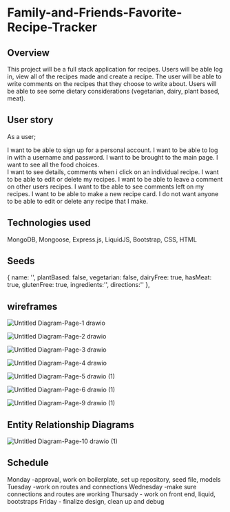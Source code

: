 # Family-and-Friends-Favorite-Recipe-Tracker

## Overview

This project will be a full stack application for recipes. 
Users will be able log in, view all of the recipes made and create a recipe. The user will be able to write comments on the recipes that they choose to write about. Users will be able to see some dietary considerations (vegetarian, dairy, plant based, meat).

## User story

As a user;

I want to be able to sign up for a personal account. 
I want to be able to log in with a username and password. 
I want to be brought to the main page. 
I want to see all the food choices.  
I want to see details, comments when i click on an individual recipe. 
I want to be able to edit or delete my recipes. 
I want to be able to leave a comment on other users recipes.
I want to tbe able to see comments left on my recipes. 
I want to be able to make a new recipe card. 
I do not want anyone to be able to edit or delete any recipe that I make.

## Technologies used
MongoDB, Mongoose, Express.js, LiquidJS, Bootstrap, CSS, HTML 

## Seeds

{ name: '', plantBased: false, vegetarian: false, dairyFree: true, hasMeat: true, glutenFree: true, ingredients:'', directions:'' },

## wireframes

![Untitled Diagram-Page-1 drawio](https://user-images.githubusercontent.com/112329390/196055376-969a0e91-987f-4ff9-9966-ebe748809e16.png)

![Untitled Diagram-Page-2 drawio](https://user-images.githubusercontent.com/112329390/196055390-cb9b9dcd-2414-4b3b-862f-9105879e913c.png)

![Untitled Diagram-Page-3 drawio](https://user-images.githubusercontent.com/112329390/196055398-f987ce90-09be-489e-915a-fbc318381ed0.png)

![Untitled Diagram-Page-4 drawio](https://user-images.githubusercontent.com/112329390/196055405-3033e8a5-14ad-46bb-b207-332dd53159a5.png)


![Untitled Diagram-Page-5 drawio (1)](https://user-images.githubusercontent.com/112329390/196055415-7f8f7f8f-72fb-4c2b-a0aa-a483ef3a750f.png)

![Untitled Diagram-Page-6 drawio (1)](https://user-images.githubusercontent.com/112329390/196055430-374028a7-72b5-440c-b246-94e8d1918f00.png)

![Untitled Diagram-Page-9 drawio (1)](https://user-images.githubusercontent.com/112329390/196055435-40427bfc-5d3f-48aa-9ce9-1ed15cb02ec6.png)


## Entity Relationship Diagrams

![Untitled Diagram-Page-10 drawio (1)](https://user-images.githubusercontent.com/112329390/196055446-9bf00584-e91e-4fcf-badd-a406784b8d0e.png)

## Schedule
Monday -approval, work on boilerplate, set up repository, seed file, models
Tuesday -work on routes and connections 
Wednesday -make sure connections and routes are working
Thursady - work on front end, liquid, bootstraps
Friday - finalize design, clean up and debug

